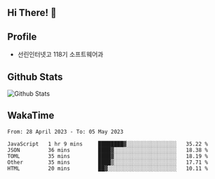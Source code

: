 ## Hi There! 👋

## Profile

-   선린인터넷고 118기 소프트웨어과

## Github Stats

![Github Stats](https://github-readme-stats.vercel.app/api/top-langs/?username=NY0510&theme=tokyonight&hide_border=true&layout=compact)

## WakaTime

<!--START_SECTION:waka-->

```text
From: 28 April 2023 - To: 05 May 2023

JavaScript   1 hr 9 mins     ████████▓░░░░░░░░░░░░░░░░   35.22 %
JSON         36 mins         ████▓░░░░░░░░░░░░░░░░░░░░   18.38 %
TOML         35 mins         ████▓░░░░░░░░░░░░░░░░░░░░   18.19 %
Other        35 mins         ████▒░░░░░░░░░░░░░░░░░░░░   17.71 %
HTML         20 mins         ██▓░░░░░░░░░░░░░░░░░░░░░░   10.11 %
```

<!--END_SECTION:waka-->
